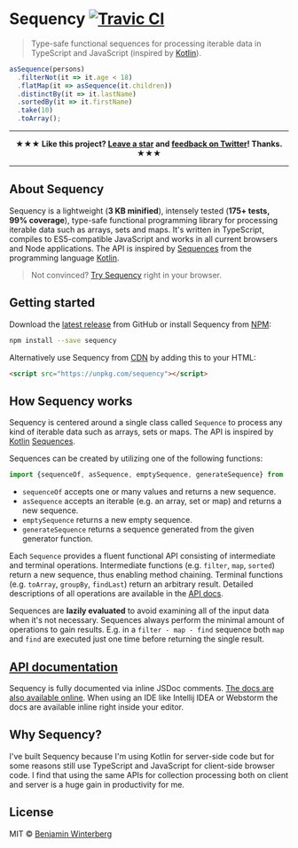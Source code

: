 # Sequency [![Travic CI](https://travis-ci.org/winterbe/sequency.svg?branch=master)](https://travis-ci.org/winterbe/sequency)

> Type-safe functional sequences for processing iterable data in TypeScript and JavaScript (inspired by [Kotlin](https://kotlinlang.org/api/latest/jvm/stdlib/kotlin.sequences/-sequence/)).

```js
asSequence(persons)
  .filterNot(it => it.age < 18)
  .flatMap(it => asSequence(it.children))
  .distinctBy(it => it.lastName)
  .sortedBy(it => it.firstName)
  .take(10)
  .toArray();
```

---

<p align="center">
<strong>★★★ Like this project? <a href="https://github.com/winterbe/sequency/stargazers">Leave a star</a> and <a href="https://twitter.com/winterbe_">feedback on Twitter</a>! Thanks. ★★★</strong>
</p>

---

## About Sequency

Sequency is a lightweight (**3 KB minified**), intensely tested (**175+ tests, 99% coverage**), type-safe functional programming library for processing iterable data such as arrays, sets and maps. It's written in TypeScript, compiles to ES5-compatible JavaScript and works in all current browsers and Node applications. The API is inspired by [Sequences](https://kotlinlang.org/api/latest/jvm/stdlib/kotlin.sequences/-sequence/) from the programming language [Kotlin](https://kotlinlang.org/).

> Not convinced? [Try Sequency](https://npm.runkit.com/sequency) right in your browser.

## Getting started

Download the [latest release](https://github.com/winterbe/sequency/releases) from GitHub or install Sequency from [NPM](https://www.npmjs.com/package/sequency):

```bash
npm install --save sequency
```

Alternatively use Sequency from [CDN](https://unpkg.com/sequency/) by adding this to your HTML:

```html
<script src="https://unpkg.com/sequency"></script>
```

## How Sequency works

Sequency is centered around a single class called `Sequence` to process any kind of iterable data such as arrays, sets or maps. The API is inspired by [Kotlin](https://kotlinlang.org/) [Sequences](https://kotlinlang.org/api/latest/jvm/stdlib/kotlin.sequences/-sequence/index.html). 

Sequences can be created by utilizing one of the following functions:

```js
import {sequenceOf, asSequence, emptySequence, generateSequence} from 'sequency';
```

- `sequenceOf` accepts one or many values and returns a new sequence.
- `asSequence` accepts an iterable (e.g. an array, set or map) and returns a new sequence.
- `emptySequence` returns a new empty sequence.
- `generateSequence` returns a sequence generated from the given generator function.

Each `Sequence` provides a fluent functional API consisting of intermediate and terminal operations. Intermediate functions (e.g. `filter`, `map`, `sorted`) return a new sequence, thus enabling method chaining. Terminal functions (e.g. `toArray`, `groupBy`, `findLast`) return an arbitrary result. Detailed descriptions of all operations are available in the [API docs](https://winterbe.github.io/sequency/).

Sequences are **lazily evaluated** to avoid examining all of the input data when it's not necessary. Sequences always perform the minimal amount of operations to gain results. E.g. in a `filter - map - find` sequence both `map` and `find` are executed just one time before returning the single result.

## [API documentation](https://winterbe.github.io/sequency/)

Sequency is fully documented via inline JSDoc comments. [The docs are also available online](https://winterbe.github.io/sequency/). When using an IDE like Intellij IDEA or Webstorm the docs are available inline right inside your editor.

## Why Sequency?

I've built Sequency because I'm using Kotlin for server-side code but for some reasons still use TypeScript and JavaScript for client-side browser code. I find that using the same APIs for collection processing both on client and server is a huge gain in productivity for me.

## License

MIT © [Benjamin Winterberg](https://twitter.com/winterbe_)
